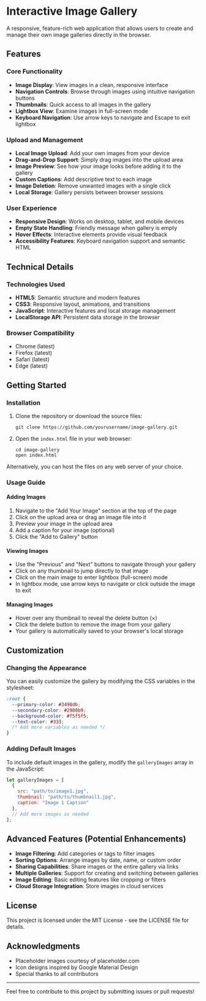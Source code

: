# Interactive Image Gallery

A responsive, feature-rich web application that allows users to create and manage their own image galleries directly in the browser.

## Features

### Core Functionality
- **Image Display**: View images in a clean, responsive interface
- **Navigation Controls**: Browse through images using intuitive navigation buttons
- **Thumbnails**: Quick access to all images in the gallery
- **Lightbox View**: Examine images in full-screen mode
- **Keyboard Navigation**: Use arrow keys to navigate and Escape to exit lightbox

### Upload and Management
- **Local Image Upload**: Add your own images from your device
- **Drag-and-Drop Support**: Simply drag images into the upload area
- **Image Preview**: See how your image looks before adding it to the gallery
- **Custom Captions**: Add descriptive text to each image
- **Image Deletion**: Remove unwanted images with a single click
- **Local Storage**: Gallery persists between browser sessions

### User Experience
- **Responsive Design**: Works on desktop, tablet, and mobile devices
- **Empty State Handling**: Friendly message when gallery is empty
- **Hover Effects**: Interactive elements provide visual feedback
- **Accessibility Features**: Keyboard navigation support and semantic HTML

## Technical Details

### Technologies Used
- **HTML5**: Semantic structure and modern features
- **CSS3**: Responsive layout, animations, and transitions
- **JavaScript**: Interactive features and local storage management
- **LocalStorage API**: Persistent data storage in the browser

### Browser Compatibility
- Chrome (latest)
- Firefox (latest)
- Safari (latest)
- Edge (latest)

## Getting Started

### Installation

1. Clone the repository or download the source files:
   ```
   git clone https://github.com/yourusername/image-gallery.git
   ```

2. Open the `index.html` file in your web browser:
   ```
   cd image-gallery
   open index.html
   ```

Alternatively, you can host the files on any web server of your choice.

### Usage Guide

#### Adding Images
1. Navigate to the "Add Your Image" section at the top of the page
2. Click on the upload area or drag an image file into it
3. Preview your image in the upload area
4. Add a caption for your image (optional)
5. Click the "Add to Gallery" button

#### Viewing Images
- Use the "Previous" and "Next" buttons to navigate through your gallery
- Click on any thumbnail to jump directly to that image
- Click on the main image to enter lightbox (full-screen) mode
- In lightbox mode, use arrow keys to navigate or click outside the image to exit

#### Managing Images
- Hover over any thumbnail to reveal the delete button (×)
- Click the delete button to remove the image from your gallery
- Your gallery is automatically saved to your browser's local storage

## Customization

### Changing the Appearance
You can easily customize the gallery by modifying the CSS variables in the stylesheet:

```css
:root {
  --primary-color: #3498db;
  --secondary-color: #2980b9;
  --background-color: #f5f5f5;
  --text-color: #333;
  /* Add more variables as needed */
}
```

### Adding Default Images
To include default images in the gallery, modify the `galleryImages` array in the JavaScript:

```javascript
let galleryImages = [
  {
    src: "path/to/image1.jpg", 
    thumbnail: "path/to/thumbnail1.jpg",
    caption: "Image 1 Caption"
  },
  // Add more images as needed
];
```

## Advanced Features (Potential Enhancements)

- **Image Filtering**: Add categories or tags to filter images
- **Sorting Options**: Arrange images by date, name, or custom order
- **Sharing Capabilities**: Share images or the entire gallery via links
- **Multiple Galleries**: Support for creating and switching between galleries
- **Image Editing**: Basic editing features like cropping or filters
- **Cloud Storage Integration**: Store images in cloud services

## License

This project is licensed under the MIT License - see the LICENSE file for details.

## Acknowledgments

- Placeholder images courtesy of placeholder.com
- Icon designs inspired by Google Material Design
- Special thanks to all contributors

---

Feel free to contribute to this project by submitting issues or pull requests!